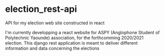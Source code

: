 # election_rest-api
API for my election web site constructed in react

I'm currently developping a react website for ASPY (Anglophone Student of Polytechnic Yaounde) association, for the forthcomming 2020/2021 election. This django rest application is meant to deliver different information and data concerning the elections
